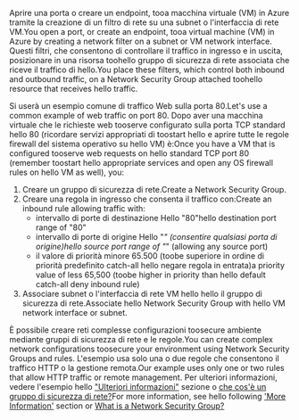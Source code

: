 <span data-ttu-id="a1e8c-101">Aprire una porta o creare un endpoint, tooa macchina virtuale (VM) in Azure tramite la creazione di un filtro di rete su una subnet o l'interfaccia di rete VM.</span><span class="sxs-lookup"><span data-stu-id="a1e8c-101">You open a port, or create an endpoint, tooa virtual machine (VM) in Azure by creating a network filter on a subnet or VM network interface.</span></span> <span data-ttu-id="a1e8c-102">Questi filtri, che consentono di controllare il traffico in ingresso e in uscita, posizionare in una risorsa toohello gruppo di sicurezza di rete associata che riceve il traffico di hello.</span><span class="sxs-lookup"><span data-stu-id="a1e8c-102">You place these filters, which control both inbound and outbound traffic, on a Network Security Group attached toohello resource that receives hello traffic.</span></span>

<span data-ttu-id="a1e8c-103">Si userà un esempio comune di traffico Web sulla porta 80.</span><span class="sxs-lookup"><span data-stu-id="a1e8c-103">Let's use a common example of web traffic on port 80.</span></span> <span data-ttu-id="a1e8c-104">Dopo aver una macchina virtuale che le richieste web tooserve configurato sulla porta TCP standard hello 80 (ricordare servizi appropriati di toostart hello e aprire tutte le regole firewall del sistema operativo su hello VM) è:</span><span class="sxs-lookup"><span data-stu-id="a1e8c-104">Once you have a VM that is configured tooserve web requests on hello standard TCP port 80 (remember toostart hello appropriate services and open any OS firewall rules on hello VM as well), you:</span></span>

1. <span data-ttu-id="a1e8c-105">Creare un gruppo di sicurezza di rete.</span><span class="sxs-lookup"><span data-stu-id="a1e8c-105">Create a Network Security Group.</span></span>
2. <span data-ttu-id="a1e8c-106">Creare una regola in ingresso che consenta il traffico con:</span><span class="sxs-lookup"><span data-stu-id="a1e8c-106">Create an inbound rule allowing traffic with:</span></span>
   * <span data-ttu-id="a1e8c-107">intervallo di porte di destinazione Hello "80"</span><span class="sxs-lookup"><span data-stu-id="a1e8c-107">hello destination port range of "80"</span></span>
   * <span data-ttu-id="a1e8c-108">intervallo di porte di origine Hello "*" (consentire qualsiasi porta di origine)</span><span class="sxs-lookup"><span data-stu-id="a1e8c-108">hello source port range of "*" (allowing any source port)</span></span>
   * <span data-ttu-id="a1e8c-109">il valore di priorità minore 65.500 (toobe superiore in ordine di priorità predefinito catch-all hello negare regola in entrata)</span><span class="sxs-lookup"><span data-stu-id="a1e8c-109">a priority value of less 65,500 (toobe higher in priority than hello default catch-all deny inbound rule)</span></span>
3. <span data-ttu-id="a1e8c-110">Associare subnet o l'interfaccia di rete VM hello hello il gruppo di sicurezza di rete.</span><span class="sxs-lookup"><span data-stu-id="a1e8c-110">Associate hello Network Security Group with hello VM network interface or subnet.</span></span>

<span data-ttu-id="a1e8c-111">È possibile creare reti complesse configurazioni toosecure ambiente mediante gruppi di sicurezza di rete e le regole.</span><span class="sxs-lookup"><span data-stu-id="a1e8c-111">You can create complex network configurations toosecure your environment using Network Security Groups and rules.</span></span> <span data-ttu-id="a1e8c-112">L'esempio usa solo una o due regole che consentono il traffico HTTP o la gestione remota.</span><span class="sxs-lookup"><span data-stu-id="a1e8c-112">Our example uses only one or two rules that allow HTTP traffic or remote management.</span></span> <span data-ttu-id="a1e8c-113">Per ulteriori informazioni, vedere l'esempio hello ["Ulteriori informazioni"](#more-information-on-network-security-groups) sezione o [che cos'è un gruppo di sicurezza di rete?](../articles/virtual-network/virtual-networks-nsg.md)</span><span class="sxs-lookup"><span data-stu-id="a1e8c-113">For more information, see hello following ['More Information'](#more-information-on-network-security-groups) section or [What is a Network Security Group?](../articles/virtual-network/virtual-networks-nsg.md)</span></span>

